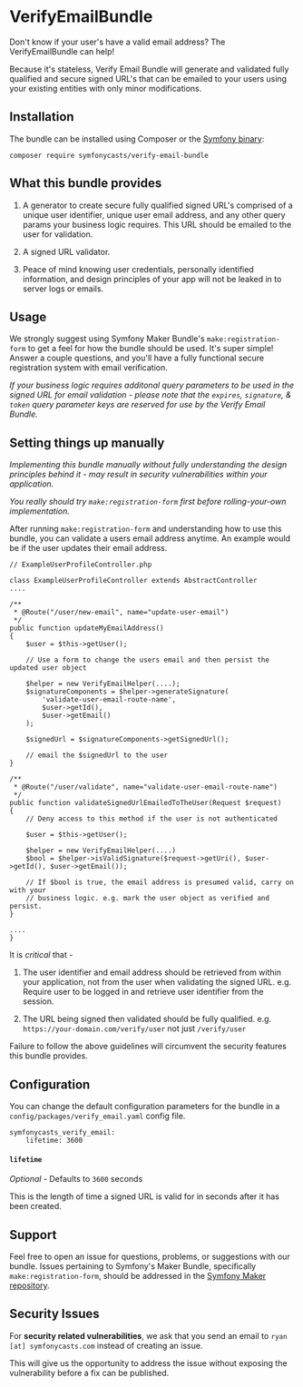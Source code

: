 # VerifyEmailBundle

Don't know if your user's have a valid email address? The VerifyEmailBundle can
help! 

Because it's stateless, Verify Email Bundle will generate and validated
 fully qualified and secure signed URL's that can be emailed to your users using
 your existing entities with only minor modifications.

## Installation

The bundle can be installed using Composer or the [Symfony binary](https://symfony.com/download):

```
composer require symfonycasts/verify-email-bundle
```

## What this bundle provides

1) A generator to create secure fully qualified signed URL's comprised of a unique
 user identifier, unique user email address, and any other query params your
 business logic requires.
 This URL should be emailed to the user for validation.

2) A signed URL validator.

3) Peace of mind knowing user credentials, personally identified information, and
design principles of your app will not be leaked in to server logs or emails.

## Usage

We strongly suggest using Symfony Maker Bundle's `make:registration-form` to get
 a feel for how the bundle should be used. It's super simple! Answer a couple 
 questions, and you'll have a fully functional secure registration system with
 email verification.
 
_If your business logic requires additonal query parameters to be used in the signed
 URL for email validation - please note that the `expires`, `signature`, & `token` 
 query parameter keys are reserved for use by the Verify Email Bundle._

## Setting things up manually

_Implementing this bundle manually without fully understanding the design principles
 behind it - may result in security vulnerabilities within your application._
 
 _You really should try `make:registration-form` first before rolling-your-own
 implementation._

After running `make:registration-form` and understanding how to use this bundle,
you can validate a users email address anytime. An example would be if the 
user updates their email address.

```
// ExampleUserProfileController.php

class ExampleUserProfileController extends AbstractController
....

/**
 * @Route("/user/new-email", name="update-user-email")
 */
public function updateMyEmailAddress()
{
    $user = $this->getUser();

    // Use a form to change the users email and then persist the updated user object
    
    $helper = new VerifyEmailHelper(....);
    $signatureComponents = $helper->generateSignature(
        'validate-user-email-route-name',
        $user->getId(),
        $user->getEmail()
    );
    
    $signedUrl = $signatureComponents->getSignedUrl();

    // email the $signedUrl to the user
}

/**
 * @Route("/user/validate", name="validate-user-email-route-name")
 */
public function validateSignedUrlEmailedToTheUser(Request $request)
{
    // Deny access to this method if the user is not authenticated

    $user = $this->getUser();
    
    $helper = new VerifyEmailHelper(....)
    $bool = $helper->isValidSignature($request->getUri(), $user->getId(), $user->getEmail());
    
    // If $bool is true, the email address is presumed valid, carry on with your
    // business logic. e.g. mark the user object as verified and persist.
}

....
}
```

It is _critical_ that - 

1) The user identifier and email address should be retrieved from within your
application, not from the user when validating the signed URL. e.g. Require user
to be logged in and retrieve user identifier from the session.

2) The URL being signed then validated should be fully qualified. e.g. 
`https://your-domain.com/verify/user` not just `/verify/user`

Failure to follow the above guidelines will circumvent the security features this
bundle provides.

## Configuration

You can change the default configuration parameters for the bundle in a 
`config/packages/verify_email.yaml` config file.

```
symfonycasts_verify_email:
    lifetime: 3600
```

#### `lifetime`

_Optional_ - Defaults to `3600` seconds

This is the length of time a signed URL is valid for in seconds after it has
been created. 

## Support

Feel free to open an issue for questions, problems, or suggestions with our bundle.
Issues pertaining to Symfony's Maker Bundle, specifically `make:registration-form`,
should be addressed in the [Symfony Maker repository](https://github.com/symfony/maker-bundle).

## Security Issues
For **security related vulnerabilities**, we ask that you send an email to 
`ryan [at] symfonycasts.com` instead of creating an issue. 

This will give us the opportunity to address the issue without exposing the
vulnerability before a fix can be published.
